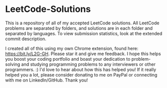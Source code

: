 # LeetCode-Solutions
This is a repository of all of my accepted LeetCode solutions.
All LeetCode problems are separated by folders, and solutions are in each folder and separated by languages.
To view submission statistics, look at the extended commit description.

I created all of this using my own Chrome extension, found here: https://bit.ly/L2G-GH. Please star it and give me feedback. 
I hope this helps you boost your coding portfolio and boast your dedication to problem-solving and studying programming problems to any interviewers or other programmers. :)
I'd love to hear about how this has helped you!
If it really helped you a lot, please consider donating to me on PayPal or connecting with me on LinkedIn/GitHub. Thank you!
